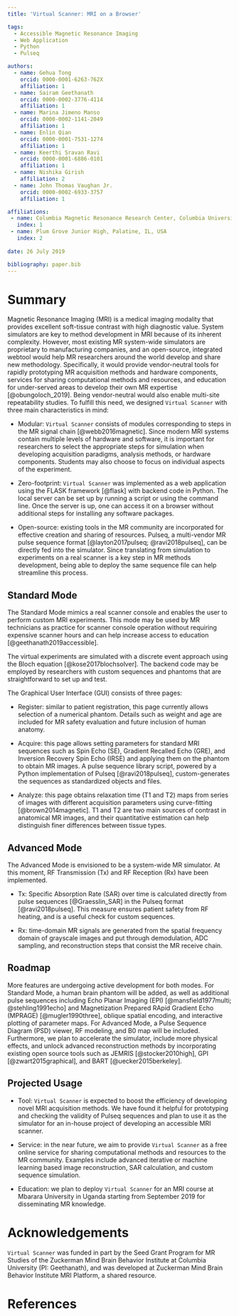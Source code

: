 ```yaml
---
title: 'Virtual Scanner: MRI on a Browser'

tags:
  - Accessible Magnetic Resonance Imaging
  - Web Application
  - Python
  - Pulseq

authors:
  - name: Gehua Tong
    orcid: 0000-0001-6263-762X
    affiliation: 1
  - name: Sairam Geethanath
    orcid: 0000-0002-3776-4114
    affiliation: 1
  - name: Marina Jimeno Manso
    orcid: 0000-0002-1141-2049
    affiliation: 1
  - name: Enlin Qian
    orcid: 0000-0001-7531-1274
    affiliation: 1
  - name: Keerthi Sravan Ravi
    orcid: 0000-0001-6886-0101
    affiliation: 1
  - name: Nishika Girish
    affiliation: 2
  - name: John Thomas Vaughan Jr.
    orcid: 0000-0002-6933-3757
    affiliation: 1

affiliations:
 - name: Columbia Magnetic Resonance Research Center, Columbia University in the City of New York
   index: 1
 - name: Plum Grove Junior High, Palatine, IL, USA
   index: 2
 
date: 26 July 2019

bibliography: paper.bib
---
```

# Summary
Magnetic Resonance Imaging (MRI) is a medical imaging modality that provides excellent soft-tissue contrast with high diagnostic value. 
System simulators are key to method development in MRI because of its inherent complexity. However, most existing MR system-wide simulators are proprietary to manufacturing companies, and an open-source, integrated webtool would help MR researchers around the world develop and share new methodology. Specifically, it would provide vendor-neutral tools for rapidly prototyping MR acquisition methods and hardware components, services for sharing computational methods and resources, and education for under-served areas to develop their own MR expertise [@obungoloch_2019]. Being vendor-neutral would also enable multi-site repeatability studies. To fulfill this need, we designed ``Virtual Scanner`` with three main characteristics in mind:


* Modular: ``Virtual Scanner`` consists of modules corresponding to steps in the MR signal chain [@webb2016magnetic]. Since modern MRI systems contain multiple levels of hardware and software, it is important for researchers to select the appropriate steps for simulation when developing acquisition paradigms, analysis methods, or hardware components. Students may also choose to focus on individual aspects of the experiment.

* Zero-footprint: ``Virtual Scanner`` was implemented as a web application using the FLASK framework [@flask] with backend code in Python. The local server can be set up by running a script or using the command line. Once the server is up, one can access it on a browser without additional steps for installing any software packages. 

* Open-source: existing tools in the MR community are incorporated for effective creation and sharing of resources. Pulseq, a multi-vendor MR pulse sequence format [@layton2017pulseq; @ravi2018pulseq], can be directly fed into the simulator. Since translating from simulation to experiments on a real scanner is a key step in MR methods development, being able to deploy the same sequence file can help streamline this process. 

## Standard Mode
The Standard Mode mimics a real scanner console and enables the user to perform custom MRI experiments. This mode may be used by MR technicians as practice for scanner console operation without requiring expensive scanner hours and can help increase access to education [@geethanath2019accessible]. 

The virtual experiments are simulated with a discrete event approach using the Bloch equation [@kose2017blochsolver]. The backend code may be employed by researchers with custom sequences and phantoms that are straightforward to set up and test.  

The Graphical User Interface (GUI) consists of three pages:

* Register: similar to patient registration, this page currently allows selection of a numerical phantom. Details such as weight and age are included for MR safety evaluation and future inclusion of human anatomy. 

* Acquire: this page allows setting parameters for standard MRI sequences such as Spin Echo (SE), Gradient Recalled Echo (GRE), and Inversion Recovery Spin Echo (IRSE) and applying them on the phantom to obtain MR images. A pulse sequence library script, powered by a Python implementation of Pulseq [@ravi2018pulseq], custom-generates the sequences as standardized objects and files. 

* Analyze: this page obtains relaxation time (T1 and T2) maps from series of images with different acquisition parameters using curve-fitting [@brown2014magnetic]. T1 and T2 are two main sources of contrast in anatomical MR images, and their quantitative estimation can help distinguish finer differences between tissue types.

## Advanced Mode
The Advanced Mode is envisioned to be a system-wide MR simulator. At this moment, RF Transmission (Tx) and RF Reception (Rx) have been implemented.

* Tx: Specific Absorption Rate (SAR) over time is calculated directly from pulse sequences [@Graesslin_SAR] in the Pulseq format [@ravi2018pulseq]. This measure ensures patient safety from RF heating, and is a useful check for custom sequences. 

* Rx: time-domain MR signals are generated from the spatial frequency domain of grayscale images and put through demodulation, ADC sampling, and reconstruction steps that consist the MR receive chain. 

## Roadmap 

More features are undergoing active development for both modes. For Standard Mode, a human brain phantom will be added, as well as additional pulse sequences including Echo Planar Imaging (EPI) [@mansfield1977multi; @stehling1991echo] and Magnetization Prepared RApid Gradient Echo (MPRAGE) [@mugler1990three], oblique spatial encoding, and interactive plotting of parameter maps. For Advanced Mode, a Pulse Sequence Diagram (PSD) viewer, RF modeling, and B0 map will be included. Furthermore, we plan to accelerate the simulator, include more physical effects, and unlock advanced reconstruction methods by incorporating existing open source tools such as JEMRIS [@stocker2010high], GPI [@zwart2015graphical], and BART [@uecker2015berkeley].

## Projected Usage 

* Tool: ``Virtual Scanner`` is expected to boost the efficiency of developing novel MRI acquisition methods. We have found it helpful for prototyping and checking the validity of Pulseq sequences and plan to use it as the simulator for an in-house project of developing an accessible MRI scanner. 

* Service: in the near future, we aim to provide ``Virtual Scanner`` as a free online service for sharing computational methods and resources to the MR community. Examples include advanced iterative or machine learning based image reconstruction, SAR calculation, and custom sequence simulation.

* Education: we plan to deploy ``Virtual Scanner`` for an MRI course at Mbarara University in Uganda starting from September 2019 for disseminating MR knowledge.

# Acknowledgements
``Virtual Scanner`` was funded in part by the Seed Grant Program for MR Studies of the Zuckerman Mind Brain Behavior Institute at Columbia University (PI: Geethanath), and was developed at Zuckerman Mind Brain Behavior Institute MRI Platform, a shared resource.

# References




